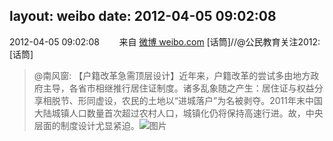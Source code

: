 layout: weibo
date: 2012-04-05 09:02:08
---
2012-04-05 09:02:08  &nbsp;&nbsp;&nbsp;&nbsp;&nbsp;&nbsp; 来自 <a href="http://weibo.com/" rel="nofollow">微博 weibo.com</a>
[话筒]//@公民教育关注2012: [话筒]
>  @南风窗: 【户籍改革急需顶层设计】近年来，户籍改革的尝试多由地方政府主导，各省市相继推行居住证制度。诸多乱象随之产生：居住证与权益分享相脱节、形同虚设，农民的土地以“进城落户”为名被剥夺。2011年末中国大陆城镇人口数量首次超过农村人口，城镇化仍将保持高速行进。故，中央层面的制度设计尤显紧迫。 ​​​
>  ![图片](https://ww4.sinaimg.cn/large/6215876djw1drk7267hp0j.jpg)
